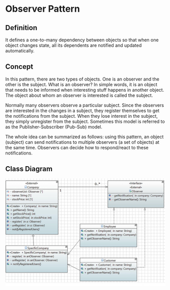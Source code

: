 # Observer Pattern

## Definition

It defines a one-to-many dependency between objects so that when one object changes state, all its dependents are notified and updated automatically.
## Concept

In this pattern, there are two types of objects. One is an observer and the other is the subject. What is an observer? In simple words, it is an object that needs to be informed when interesting stuff happens in another object. The object about whom an observer is interested is called the subject.

Normally many observers observe a particular subject. Since the observers are interested in the changes in a subject, they register themselves to get the notifications from the subject. When they lose interest in the subject, they simply unregister from the subject. Sometimes this model is referred to as the Publisher-Subscriber (Pub-Sub) model.

The whole idea can be summarized as follows: using this pattern, an object (subject) can send notifications to multiple observers (a set of objects) at the same time. Observers can decide how to respond/react to these notifications. 
## Class Diagram

![Class Diagram](class-diagram.jpg)

